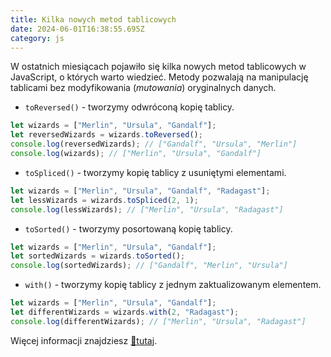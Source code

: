 ```yaml
---
title: Kilka nowych metod tablicowych
date: 2024-06-01T16:38:55.695Z
category: js
---
```


W ostatnich miesiącach pojawiło się kilka nowych metod tablicowych w JavaScript, o których warto wiedzieć. Metody pozwalają na manipulację tablicami bez modyfikowania (_mutowania_) oryginalnych danych.

- `toReversed()` - tworzymy odwróconą kopię tablicy.

```javascript
let wizards = ["Merlin", "Ursula", "Gandalf"];
let reversedWizards = wizards.toReversed();
console.log(reversedWizards); // ["Gandalf", "Ursula", "Merlin"]
console.log(wizards); // ["Merlin", "Ursula", "Gandalf"]
```

- `toSpliced()` - tworzymy kopię tablicy z usuniętymi elementami.

```javascript
let wizards = ["Merlin", "Ursula", "Gandalf", "Radagast"];
let lessWizards = wizards.toSpliced(2, 1);
console.log(lessWizards); // ["Merlin", "Ursula", "Radagast"]
```

- `toSorted()` - tworzymy posortowaną kopię tablicy.

```javascript
let wizards = ["Merlin", "Ursula", "Gandalf"];
let sortedWizards = wizards.toSorted();
console.log(sortedWizards); // ["Gandalf", "Merlin", "Ursula"]
```

- `with()` - tworzymy kopię tablicy z jednym zaktualizowanym elementem.

```javascript
let wizards = ["Merlin", "Ursula", "Gandalf"];
let differentWizards = wizards.with(2, "Radagast");
console.log(differentWizards); // ["Merlin", "Ursula", "Radagast"]
```

Więcej informacji znajdziesz [🔗tutaj](https://12daysofweb.dev/2023/new-js-array-methods/).
